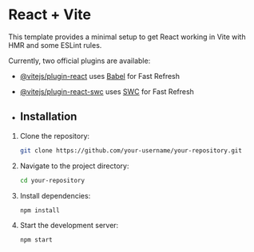# React + Vite

This template provides a minimal setup to get React working in Vite with HMR and some ESLint rules.

Currently, two official plugins are available:

- [@vitejs/plugin-react](https://github.com/vitejs/vite-plugin-react/blob/main/packages/plugin-react/README.md) uses [Babel](https://babeljs.io/) for Fast Refresh
- [@vitejs/plugin-react-swc](https://github.com/vitejs/vite-plugin-react-swc) uses [SWC](https://swc.rs/) for Fast Refresh

- ## Installation

1. Clone the repository:

   ```sh
   git clone https://github.com/your-username/your-repository.git
   ```

2. Navigate to the project directory:

   ```sh
   cd your-repository
   ```

3. Install dependencies:

   ```sh
   npm install
   ```

4. Start the development server:

   ```sh
   npm start
   ```


